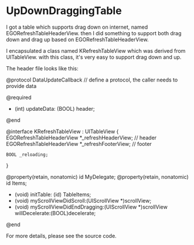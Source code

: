 UpDownDraggingTable
===================

I got a table which supports drag down on internet, named EGORefreshTableHeaderView.
then I did something to support both drag down and drag up based on EGORefreshTableHeaderView.

I encapsulated a class named KRefreshTableView which was derived from UITableView.
with this class, it's very easy to support drag down and up.

The header file looks like this:

@protocol DataUpdateCallback <NSObject>  // define a protocol, the caller needs to provide data

@required
- (int) updateData: (BOOL) header;

@end

@interface KRefreshTableView : UITableView <EGORefreshTableHeaderDelegate>
{
    EGORefreshTableHeaderView *_refreshHeaderView;  // header
    EGORefreshTableHeaderView *_refreshFooterView;  // footer
    
	BOOL _reloading;
}

@property(retain, nonatomic) id<DataUpdateCallback> MyDelegate;
@property(retain, nonatomic) id Items;

- (void) initTable: (id) TableItems;
- (void) myScrollViewDidScroll:(UIScrollView *)scrollView;
- (void) myScrollViewDidEndDragging:(UIScrollView *)scrollView willDecelerate:(BOOL)decelerate;

@end

For more details, please see the source code.
